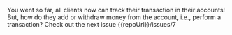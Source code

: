 You went so far, all clients now can track their transaction in their accounts! But, how do they add or withdraw money from the account, i.e., perform a transaction? Check out the next issue {{repoUrl}}/issues/7